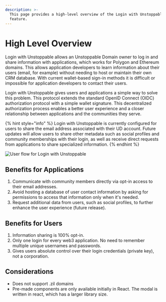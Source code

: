 ```yaml
---
description: >-
  This page provides a high-level overview of the Login with Unstoppable
  feature.
---
```


# High Level Overview

Login with Unstoppable allows an Unstoppable Domain owner to log in and share information with applications, which works for Polygon and Ethereum domains. This allows application developers to learn information about their users (email, for example) without needing to host or maintain their own CRM database. With current wallet-based sign-in methods it is difficult or impossible for application developers to contact their users.&#x20;

Login with Unstoppable gives users and applications a simple way to solve this problem. This protocol extends the standard OpenID Connect (OIDC) authorization protocol with a simple wallet signature. This decentralized authorization process enables a better user experience and a closer relationship between applications and the communities they serve.&#x20;

{% hint style="info" %}
Login with Unstoppable is currently configured for users to share the email address associated with their UD account. Future updates will allow users to share other metadata such as social profiles and community memberships with their login, as well as receive direct requests from applications to share specialized information.
{% endhint %}

![User flow for Login with Unstoppable](../../../.gitbook/assets/login-with-unstoppable-flow-revised.png)

## Benefits for Applications

1. Communicate with community members directly via opt-in access to their email addresses.
2. Avoid hosting a database of user contact information by asking for permissions to access that information only when it's needed.
3. Request additional data from users, such as social profiles, to further enhance the user experience (future release).

## Benefits for Users

1. Information sharing is 100% opt-in.
2. Only one login for every web3 application. No need to remember multiple unique usernames and passwords.&#x20;
3. Gives users absolute control over their login credentials (private key), not a corporation.

## Considerations

* Does not support .zil domains
* Pre-made components are only available initially in React. The modal is written in react, which has a larger library size.
